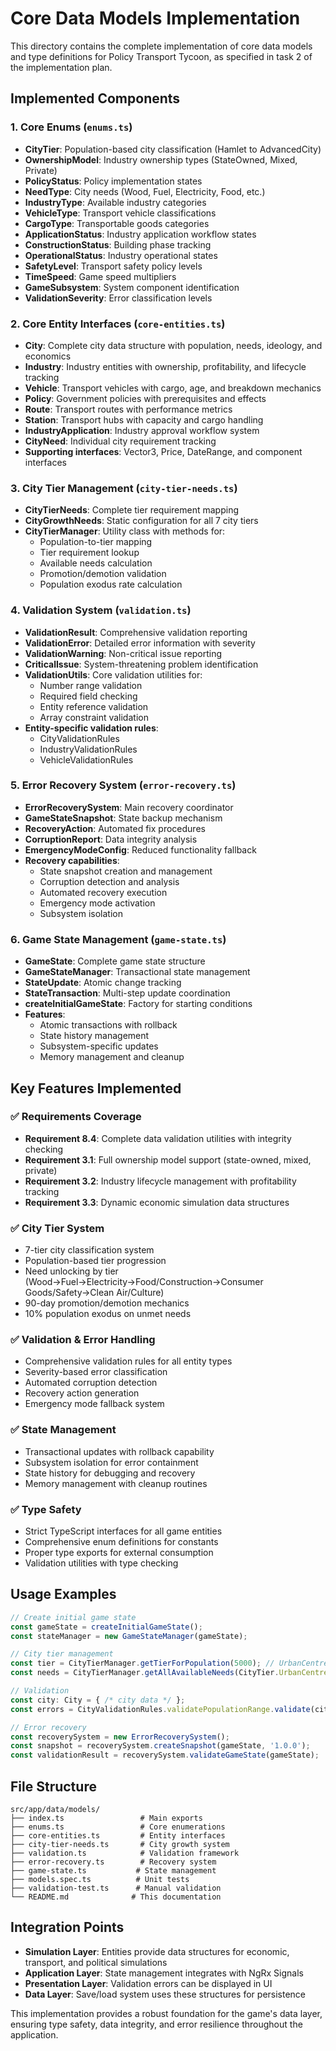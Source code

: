 # Core Data Models Implementation

This directory contains the complete implementation of core data models and type definitions for Policy Transport Tycoon, as specified in task 2 of the implementation plan.

## Implemented Components

### 1. Core Enums (`enums.ts`)
- **CityTier**: Population-based city classification (Hamlet to AdvancedCity)
- **OwnershipModel**: Industry ownership types (StateOwned, Mixed, Private)
- **PolicyStatus**: Policy implementation states
- **NeedType**: City needs (Wood, Fuel, Electricity, Food, etc.)
- **IndustryType**: Available industry categories
- **VehicleType**: Transport vehicle classifications
- **CargoType**: Transportable goods categories
- **ApplicationStatus**: Industry application workflow states
- **ConstructionStatus**: Building phase tracking
- **OperationalStatus**: Industry operational states
- **SafetyLevel**: Transport safety policy levels
- **TimeSpeed**: Game speed multipliers
- **GameSubsystem**: System component identification
- **ValidationSeverity**: Error classification levels

### 2. Core Entity Interfaces (`core-entities.ts`)
- **City**: Complete city data structure with population, needs, ideology, and economics
- **Industry**: Industry entities with ownership, profitability, and lifecycle tracking
- **Vehicle**: Transport vehicles with cargo, age, and breakdown mechanics
- **Policy**: Government policies with prerequisites and effects
- **Route**: Transport routes with performance metrics
- **Station**: Transport hubs with capacity and cargo handling
- **IndustryApplication**: Industry approval workflow system
- **CityNeed**: Individual city requirement tracking
- **Supporting interfaces**: Vector3, Price, DateRange, and component interfaces

### 3. City Tier Management (`city-tier-needs.ts`)
- **CityTierNeeds**: Complete tier requirement mapping
- **CityGrowthNeeds**: Static configuration for all 7 city tiers
- **CityTierManager**: Utility class with methods for:
  - Population-to-tier mapping
  - Tier requirement lookup
  - Available needs calculation
  - Promotion/demotion validation
  - Population exodus rate calculation

### 4. Validation System (`validation.ts`)
- **ValidationResult**: Comprehensive validation reporting
- **ValidationError**: Detailed error information with severity
- **ValidationWarning**: Non-critical issue reporting
- **CriticalIssue**: System-threatening problem identification
- **ValidationUtils**: Core validation utilities for:
  - Number range validation
  - Required field checking
  - Entity reference validation
  - Array constraint validation
- **Entity-specific validation rules**:
  - CityValidationRules
  - IndustryValidationRules
  - VehicleValidationRules

### 5. Error Recovery System (`error-recovery.ts`)
- **ErrorRecoverySystem**: Main recovery coordinator
- **GameStateSnapshot**: State backup mechanism
- **RecoveryAction**: Automated fix procedures
- **CorruptionReport**: Data integrity analysis
- **EmergencyModeConfig**: Reduced functionality fallback
- **Recovery capabilities**:
  - State snapshot creation and management
  - Corruption detection and analysis
  - Automated recovery execution
  - Emergency mode activation
  - Subsystem isolation

### 6. Game State Management (`game-state.ts`)
- **GameState**: Complete game state structure
- **GameStateManager**: Transactional state management
- **StateUpdate**: Atomic change tracking
- **StateTransaction**: Multi-step update coordination
- **createInitialGameState**: Factory for starting conditions
- **Features**:
  - Atomic transactions with rollback
  - State history management
  - Subsystem-specific updates
  - Memory management and cleanup

## Key Features Implemented

### ✅ Requirements Coverage
- **Requirement 8.4**: Complete data validation utilities with integrity checking
- **Requirement 3.1**: Full ownership model support (state-owned, mixed, private)
- **Requirement 3.2**: Industry lifecycle management with profitability tracking
- **Requirement 3.3**: Dynamic economic simulation data structures

### ✅ City Tier System
- 7-tier city classification system
- Population-based tier progression
- Need unlocking by tier (Wood→Fuel→Electricity→Food/Construction→Consumer Goods/Safety→Clean Air/Culture)
- 90-day promotion/demotion mechanics
- 10% population exodus on unmet needs

### ✅ Validation & Error Handling
- Comprehensive validation rules for all entity types
- Severity-based error classification
- Automated corruption detection
- Recovery action generation
- Emergency mode fallback system

### ✅ State Management
- Transactional updates with rollback capability
- Subsystem isolation for error containment
- State history for debugging and recovery
- Memory management with cleanup routines

### ✅ Type Safety
- Strict TypeScript interfaces for all game entities
- Comprehensive enum definitions for constants
- Proper type exports for external consumption
- Validation utilities with type checking

## Usage Examples

```typescript
// Create initial game state
const gameState = createInitialGameState();
const stateManager = new GameStateManager(gameState);

// City tier management
const tier = CityTierManager.getTierForPopulation(5000); // UrbanCentre
const needs = CityTierManager.getAllAvailableNeeds(CityTier.UrbanCentre);

// Validation
const city: City = { /* city data */ };
const errors = CityValidationRules.validatePopulationRange.validate(city);

// Error recovery
const recoverySystem = new ErrorRecoverySystem();
const snapshot = recoverySystem.createSnapshot(gameState, '1.0.0');
const validationResult = recoverySystem.validateGameState(gameState);
```

## File Structure
```
src/app/data/models/
├── index.ts                 # Main exports
├── enums.ts                 # Core enumerations
├── core-entities.ts         # Entity interfaces
├── city-tier-needs.ts       # City growth system
├── validation.ts            # Validation framework
├── error-recovery.ts        # Recovery system
├── game-state.ts           # State management
├── models.spec.ts          # Unit tests
├── validation-test.ts      # Manual validation
└── README.md              # This documentation
```

## Integration Points
- **Simulation Layer**: Entities provide data structures for economic, transport, and political simulations
- **Application Layer**: State management integrates with NgRx Signals
- **Presentation Layer**: Validation errors can be displayed in UI
- **Data Layer**: Save/load system uses these structures for persistence

This implementation provides a robust foundation for the game's data layer, ensuring type safety, data integrity, and error resilience throughout the application.